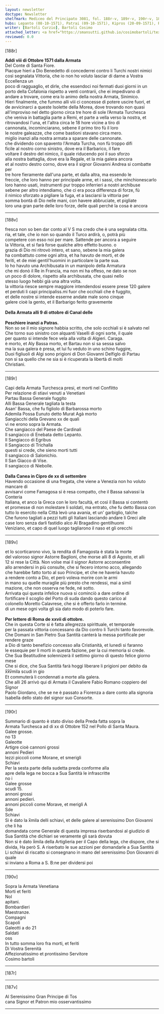 ```yaml
---
layout: newsletter
doctype: Newsletter
shelfmark: Mediceo del Principato 3081, fol. 188r-v, 189r-v, 190r-v, 187r-v
hubs: Lepanto (08-10-1571), Patrai (09-10-1571), Kipros (20-09-1571), Roma (27-10-1571)
writer: [Bartoli Curzio], Bartoli Cosimo
attached_letter: <a href="https://smansutti.github.io/cosimobartoli/texts/2980_057/">2980_057</a>
reviewed: 0.0
---
```


[188r]  
  
  
<strong>Addi viii di Ottobre 1571 dalla Armata</strong>  
Del Conte di Santa Fiore.  
Piacque hieri a Dio Benedetto di concederrei contro li Turchi nostri nimici  
così segnalata Vittoria, che io non ho voluto lasciar di darne a Vostra Eccellenza un  
poco di ragguaglio, et dirle, che essendoci noi fermati duoi giorni in un  
porto della Cofalonia rispetto a venti contrarii, che ei impedivano di  
andare a trovare, come era lo animo della nostra Armata, Sinimico.  
Hieri finalmente, che fummo alli viii ci concesse di potere uscire fuori, et  
de avvicinarci a queste Isolette della Morea, dove trovando non quasi  
all'improviso nel detto giorno circa tre hore di sole l’Armata Turchesca  
che veniva in battaglia parte a Remi, et parte a vella verso la nostra, et  
ritrovandosi l'una, et l'altra circa le 18 hore vicine a tiro di  
cannonata, incominciarano, sebene il primo tiro fù il loro  
le nostre galeazze, che come bastioni stavano circa mero.  
miglio inanzi alla nostra armata a sparare delle cannonate.  
che dividendo con spavento l'Armata Turcha, non fù troppo difi  
ficile al nostro corno sinistro, dove era il Barbarico, il fare  
voltare il destro del nimico, il quale riducendo poi il suo sforzo  
alla nostra battaglia, dove era la Regale, et la mia galera ancora  
et al nostro destro corno, dove era il signor Giovanni Andrea si combatte per  
tre hore fieramente dall'una parte, et dalla altra, ma essendo le  
freccie, che loro hanno per principale arme, et i sassi, che minchionescarlo  
loro hanno usati, instrumenti pur troppo inferrieri a nostri archibuse  
sebene per altro intendiamo, che ci era poca differenza di forze, fù  
il nimico sforzato a pigliare la fuga, et a lasciarsi la vittoria per  
somma bontà di Dio nelle mani, con havere abbruciate, et pigliate  
loro una gran parte delle loro forze, delle quali perché la cosa è ancora  
  
---  

[188v]  
  
  
fresca non so ben dar conto al V S ma credo che è una segnalata citta.  
ria, et tale, che io non so quando il Turco ardirà, o, potrà più  
competere con esso noi per mare. Sattende per ancora a seguire  
la Vittoria, et si farà forse qualche altro effetto buono. o  
grazia di Dio mi ritrovò intero, et sano, sebene la mia galera  
ha combattuto come ogni altra, et ha havuto de morti, et de  
feriti, et de miei gentil'huomini in particolare la parte sua.  
Io ho havuto una Archibusata in un manipolo della Armatura  
che mi donò il Re in Francia, ma non mi ha offeso, ne dato se non  
un poco di dolore, rispetto alla archibusata, che quasi nello  
stesso luogo hebbi già una altra volta.  
la vittoria riesce sempre maggiore intendendosi essere prese 120 galere  
et perduti li capi principaliss.mi fuor che occhiali che è fuggito,  
et delle nostre si intende esserne andate male sono cinque  
galere cioè la gento, et il Barbarigo ferito gravemente  
<br/><strong>Della Armata alli 9 di ottobre di Canal delle</strong>  
<br/><strong>Peschiere inanzi a Patras.</strong>  
Non so se il mio signore habbia scritto, che solo occhiali si è salvato nel  
Che torno suo sinistro con alquanti Vaselli di ogni sorte, il quale  
per quanto si intende fece vela alla volta di Algieri. Caraga.  
è morto, et Aly Bassa morto, et Bartau non si sa sessa salvo  
ma la sua galera è presa, et lui fu veduto in uno schino fuggire,  
Duoi figliuoli di Algi sono prigioni di Don Giovanni Delfiglo di Partau  
non si sa quello che ne sia si è ricuperata la libertà di molti  
Christiani.  
  
---  

[189r]  
  
  
Capi della Armata Turchesca presi, et morti nel Conflitto  
Per relazione di stiavi venuti a Venetiani  
Partau Bassa Generale fuggito  
Alli Bassa Generale tagliata la testa  
Asan' Bassa, che fu figliolo di Barbarossa morto  
Ademila Possa Eunuto detto Murat Agà morto  
Sangiacchi della Grevano xx de quali  
vi ne erono sopra la Armata.  
Che sangiacco del Paese de Cardinali  
Il sangiacco di Enebata detto Lepanto.  
Il Sangiacco di Egribus  
Il Sangiacco di Trichalla  
questi si crede, che sieno morti tutti  
Il sangiacco di Salonichio.  
Il San Giacco di Vise.  
Il sangiacco di Niebolle.  
<br/><strong>Dalla Canea in Cipro de xx di settembre</strong>  
Havendo occasione di una fregata, che viene a Venezia non ho voluto mancare di  
avvisarvi come Famagosa si è resa compatto, che il Bassa salvassi la Conteria  
Italiana, et anco la Greca con le loro facultà, et così il Bassa si contentò  
et promesse di non molestare li soldati, ma entrato, che fu detto Bassa con  
tutto lo esercito nella Città levò una avania, et un' garbiglio, talche  
Che furono tagliati a pezzi tutti gli Italiani lasciando andare li Greci alle  
case loro senza darli fastidio alco Al Bragadino gentilhuomi  
Veniziano, et capo di quel luogo tagliarono il naso et gli orecchi  
  
---  

[189v]  
  
  
et lo scorticarono vivo, la rendita di Famagosta è stata la morte  
del valoroso signor Astorre Baglioni, che morse alli 8 di Agosto, et alli  
12 si rese la Città. Non volse mai il signor Astorre acconsentire  
allo arrendersi in più consulte, che si fecero intorno acco, allegando  
che harebbe fatto torto al suo Principe, et che ne haveria havuto  
a rendere conto a Dio, et però voleva morire con le armi  
in mano su quelle muraglie più presto che rendessi, mai a simil  
mazione, che non osserva ne fede, né sotto.  
Arrivata qui questa infelice nuova si cominciò a dare ordine di  
fortificare il scoglio del Porto di suda dando questo carico al  
colonello Moretto Calavrese, che si è offerto farlo in termine.  
di un mese ogni volta gli sia dato modo di poterlo fare.  
<br/><strong>Per lettere di Roma de xxvii di ottobre.</strong>  
Che in questa Corte si è fatta allegrezza spirittuale, et temporale  
per la passata vittoria concessano da Dio contro li Turchi tanto favorevole.  
Che Domani in San Pietro Sua Santità canterà la messa portificale per rendere graze  
a Dio di tanto benefizio concesso alla Cristianità, et lunedì si faranno  
le essequie per li morti in questa fazione, per la cui memoria si crede.  
Che Sua Beatitudine solennizerà il settimo giorno di questo felice giorno mese  
Che si dice, che Sua Santità farà hoggi liberare li prigioni per debito da x̅x̅v̅mila scudi in gio  
Et commuterà li condennati a morte alla galera.  
Che alli 26 arrivò qui di Armata il Cavaliere Fabio Romano coppiero del Signor  
Paolo Giordano, che se ne è passato a Fiorenza a dare conto alla signoria  
Isabella dello stato del signor suo Consorte.  
  
---  

[190r]  
  
  
Summario di quanto è stato diviso della Preda fatta sopra la  
Armata Turchesca ad di xx di Ottobre 152 nel Pollo di Santa Maura.  
Galee grosse.  
no 13  
Galeotte  
Artigre cioè cannoni grossi  
annoni Pedieri  
lezzi piccoli come Morane, et smerigli  
Schiavi  
Per la sesta parte della sudetta preda conforme alla  
apre della lega ne bocca a Sua Santità le infrascritte  
no i  
Galee grosse  
scudi 15.  
annoni grossi  
annoni pedieri.  
annoni piccoli come Morave, et merigli A  
Sde  
Schiavi  
Si è dato la x̅mila delli schiavi, et delle galere al serenissimo Don Giovanni che li ha  
domandata come Generale di questa impresa riserbandosi al giudizio di  
Sua Santità che dichiari se veramente gli sarà dovuta  
Non si è dato x̅mila della Artiglieria per il Capo della lega, che dispore, che si  
divida, Ha però S. A riserbato le sue azzioni per domandarle a Sua Santità  
Li schiavi di riscatto si consegnano in mano del serenissimo Don Giovanni di quale  
si inviano a Roma a S. B:ne per dividersi poi  
  
---  

[190v]  
  
  
Sopra la Armata Venetiana  
Morti et feriti  
Nol  
apitani.  
Bombardieri  
Maestranze.  
Compagni  
Scapoli  
Galeotti a do 21  
Saldati  
oss  
In tutto somma loro fra morti, et feriti  
Di Vostra Serenità  
Affezionatissimo et prontissimo Servitore  
Cosimo bartoli  
  
---  

[187r]  
  
  
  
---  

[187v]  
  
  
Al Serenissimo Gran Principe di Tos  
cana Signor et Patron mio osservantissimo  
  
---  

